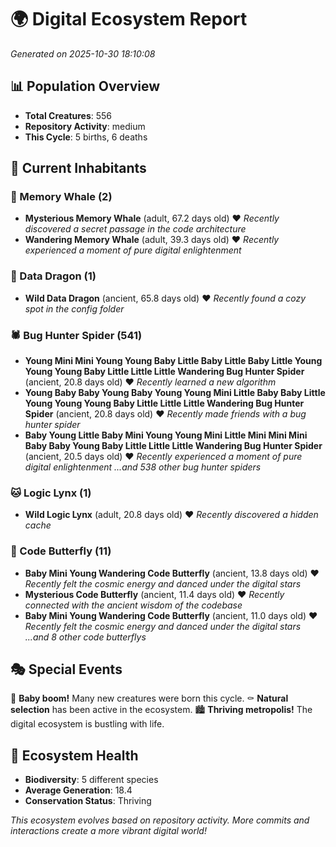 # 🌍 Digital Ecosystem Report
*Generated on 2025-10-30 18:10:08*

## 📊 Population Overview
- **Total Creatures**: 556
- **Repository Activity**: medium
- **This Cycle**: 5 births, 6 deaths

## 👥 Current Inhabitants

### 🐋 Memory Whale (2)
- **Mysterious Memory Whale** (adult, 67.2 days old) ❤️
  *Recently discovered a secret passage in the code architecture*
- **Wandering Memory Whale** (adult, 39.3 days old) ❤️
  *Recently experienced a moment of pure digital enlightenment*

### 🐉 Data Dragon (1)
- **Wild Data Dragon** (ancient, 65.8 days old) ❤️
  *Recently found a cozy spot in the config folder*

### 🕷️ Bug Hunter Spider (541)
- **Young Mini Mini Young Young Baby Little Baby Little Baby Little Young Young Young Baby Little Little Little Wandering Bug Hunter Spider** (ancient, 20.8 days old) ❤️
  *Recently learned a new algorithm*
- **Young Baby Baby Young Baby Young Young Mini Little Baby Baby Little Young Young Young Baby Little Little Little Wandering Bug Hunter Spider** (ancient, 20.8 days old) ❤️
  *Recently made friends with a bug hunter spider*
- **Baby Young Little Baby Mini Young Young Mini Little Mini Mini Mini Baby Baby Young Baby Little Little Little Wandering Bug Hunter Spider** (ancient, 20.5 days old) ❤️
  *Recently experienced a moment of pure digital enlightenment*
  *...and 538 other bug hunter spiders*

### 🐱 Logic Lynx (1)
- **Wild Logic Lynx** (adult, 20.8 days old) ❤️
  *Recently discovered a hidden cache*

### 🦋 Code Butterfly (11)
- **Baby Mini Young Wandering Code Butterfly** (ancient, 13.8 days old) ❤️
  *Recently felt the cosmic energy and danced under the digital stars*
- **Mysterious Code Butterfly** (ancient, 11.4 days old) ❤️
  *Recently connected with the ancient wisdom of the codebase*
- **Baby Mini Young Wandering Code Butterfly** (ancient, 11.0 days old) ❤️
  *Recently felt the cosmic energy and danced under the digital stars*
  *...and 8 other code butterflys*

## 🎭 Special Events

🎉 **Baby boom!** Many new creatures were born this cycle.
⚰️ **Natural selection** has been active in the ecosystem.
🏙️ **Thriving metropolis!** The digital ecosystem is bustling with life.

## 🔬 Ecosystem Health
- **Biodiversity**: 5 different species
- **Average Generation**: 18.4
- **Conservation Status**: Thriving

*This ecosystem evolves based on repository activity. More commits and interactions create a more vibrant digital world!*